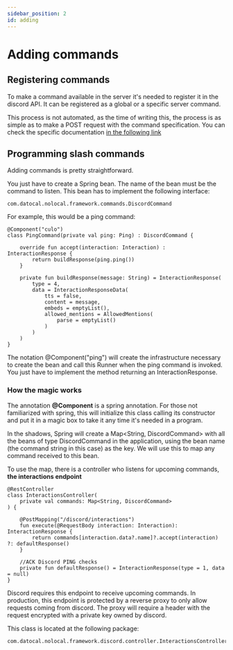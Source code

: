 ```yaml
---
sidebar_position: 2
id: adding
---
```


# Adding commands

## Registering commands
To make a command available in the server it's needed to register it in the discord API.
It can be registered as a global or a specific server command.

This process is not automated, as the time of writing this, the process is as simple as to make a POST request with the 
command specification. You can check the specific documentation [in the following link](https://discord.com/developers/docs/interactions/application-commands#slash-commands)

## Programming slash commands

Adding commands is pretty straightforward.

You just have to create a Spring bean. The name of the bean must be the command to listen.
This bean has to implement the following interface:

    com.datocal.nolocal.framework.commands.DiscordCommand

For example, this would be a ping command:

    @Component("culo")
    class PingCommand(private val ping: Ping) : DiscordCommand {

        override fun accept(interaction: Interaction) : InteractionResponse {
            return buildResponse(ping.ping())
        }
    
        private fun buildResponse(message: String) = InteractionResponse(
            type = 4,
            data = InteractionResponseData(
                tts = false,
                content = message,
                embeds = emptyList(),
                allowed_mentions = AllowedMentions(
                    parse = emptyList()
                )
            )
        )
    }

    
The notation @Component("ping") will create the infrastructure necessary to create the bean and call this Runner when the 
ping command is invoked. You just have to implement the method returning an InteractionResponse.

### How the magic works

The annotation **@Component** is a spring annotation. For those not familiarized with spring, this will initialize this class
calling its constructor and put it in a magic box to take it any time it's needed in a program.

In the shadows, Spring will create a Map<String, DiscordCommand> with all the beans of type DiscordCommand 
in the application, using the bean name (the command string in this case) as the key. We will use this to map any 
command received to this bean.

To use the map, there is a controller who listens for upcoming commands, **the interactions endpoint**


    @RestController
    class InteractionsController(
        private val commands: Map<String, DiscordCommand>
    ) {
    
        @PostMapping("/discord/interactions")
        fun execute(@RequestBody interaction: Interaction): InteractionResponse {
            return commands[interaction.data?.name]?.accept(interaction) ?: defaultResponse()
        }
    
        //ACK Discord PING checks
        private fun defaultResponse() = InteractionResponse(type = 1, data = null)
    }

Discord requires this endpoint to receive upcoming commands. In production, this endpoint is protected by a reverse proxy
to only allow requests coming from discord. The proxy will require a header with the request encrypted with a private 
key owned by discord.

This class is located at the following package:
    
    com.datocal.nolocal.framework.discord.controller.InteractionsController